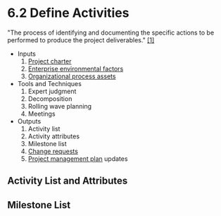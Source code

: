 # 6.2 Define Activities

"The process of identifying and documenting the specific actions to be performed
to produce the project deliverables." [[1]](../home.md#references)

- Inputs
  1. [Project charter](../04-integration/4.1-develop-project-charter.md)
  2. [Enterprise environmental factors](../00-project-files/01-enterprise-environmental-factors/00-enterprise-environmental-factors.md)
  3. [Organizational process assets](../00-project-files/02-organizational-process-assets/00-organizational-process-assets.md)
- Tools and Techniques
  1. Expert judgment
  2. Decomposition
  3. Rolling wave planning
  4. Meetings
- Outputs
  1. Activity list
  2. Activity attributes
  3. Milestone list
  4. [Change requests](../00-project-files/04-change-requests/00-change-requests.md)
  5. [Project management plan](../04-integration/4.2-develop-project-management-plan.md) updates

## Activity List and Attributes

## Milestone List
